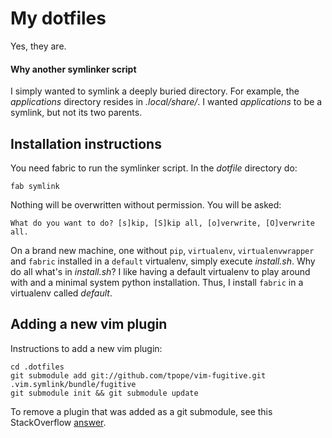 My dotfiles
===========

Yes, they are.

#### Why another symlinker script

I simply wanted to symlink a deeply buried directory. For example, the
_applications_ directory resides in _.local/share/_. I wanted _applications_ to
be a symlink, but not its two parents.

Installation instructions
-------------------------

You need fabric to run the symlinker script. In the _dotfile_ directory do: 

    fab symlink
    
Nothing will be overwritten without permission. You will be asked:

    What do you want to do? [s]kip, [S]kip all, [o]verwrite, [O]verwrite all.

On a brand new machine, one without `pip`, `virtualenv`, `virtualenvwrapper`
and `fabric` installed in a `default` virtualenv, simply execute *install.sh*.
Why do all what's in _install.sh_? I like having a default virtualenv to play
around with and a minimal system python installation. Thus, I install `fabric`
in a virtualenv called _default_.

Adding a new vim plugin
-----------------------

Instructions to add a new vim plugin:

    cd .dotfiles
    git submodule add git://github.com/tpope/vim-fugitive.git .vim.symlink/bundle/fugitive
    git submodule init && git submodule update

To remove a plugin that was added as a git submodule, see this StackOverflow
[answer](http://stackoverflow.com/a/1260982).
